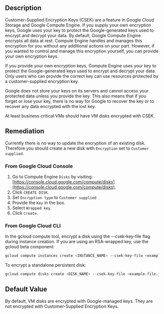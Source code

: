 ## Description

Customer-Supplied Encryption Keys (CSEK) are a feature in Google Cloud Storage and Google Compute Engine. If you supply your own encryption keys, Google uses your key to protect the Google-generated keys used to encrypt and decrypt your data. By default, Google Compute Engine encrypts all data at rest. Compute Engine handles and manages this encryption for you without any additional actions on your part. However, if you wanted to control and manage this encryption yourself, you can provide your own encryption keys.

If you provide your own encryption keys, Compute Engine uses your key to protect the Google-generated keys used to encrypt and decrypt your data. Only users who can provide the correct key can use resources protected by a customer-supplied encryption key.

Google does not store your keys on its servers and cannot access your protected data unless you provide the key. This also means that if you forget or lose your key, there is no way for Google to recover the key or to recover any data encrypted with the lost key.

At least business critical VMs should have VM disks encrypted with CSEK.

## Remediation

Currently there is no way to update the encryption of an existing disk. Therefore you should create a new disk with `Encryption` set to `Customer supplied`.

### From Google Cloud Console

1. Go to Compute Engine `Disks` by visiting: [https://console.cloud.google.com/compute/disks](https://console.cloud.google.com/compute/disks).
2. Click `CREATE DISK`.
3. Set `Encryption type` to `Customer supplied`
4. Provide the `Key` in the box.
5. Select `Wrapped key`.
6. Click `Create`.

### From Google Cloud CLI

In the gcloud compute tool, encrypt a disk using the --csek-key-file flag during instance creation. If you are using an RSA-wrapped key, use the gcloud beta component:

```bash
gcloud compute instances create <INSTANCE_NAME> --csek-key-file <example-file.json>
```

To encrypt a standalone persistent disk:

```bash
gcloud compute disks create <DISK_NAME> --csek-key-file <example-file.json>
```

## Default Value

By default, VM disks are encrypted with Google-managed keys. They are not encrypted with Customer-Supplied Encryption Keys.
